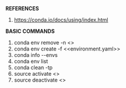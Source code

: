 **REFERENCES**
 1. https://conda.io/docs/using/index.html

**BASIC COMMANDS**

 1. conda env remove -n <<environment name>>
 2. conda env create -f <<environment.yaml>>
 3. conda info --envs
 4. conda env list
 5. conda clean -tp 
 4. source activate <<environment name>>
 5. source deactivate <<environment name>>


